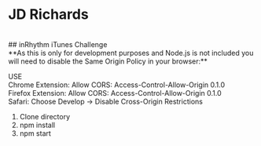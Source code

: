# JD Richards

<br />
## inRhythm iTunes Challenge
<br />
**As this is only for development purposes and Node.js is not included you will need to disable the Same Origin Policy in your browser:**<br />

USE<br />
Chrome Extension: Allow CORS: Access-Control-Allow-Origin 0.1.0<br />
Firefox Extension: Allow CORS: Access-Control-Allow-Origin 0.1.0<br />
Safari: Choose Develop -> Disable Cross-Origin Restrictions<br />

1.  Clone directory<br />
2.  npm install<br />
3.  npm start<br />
